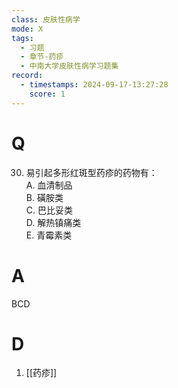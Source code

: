 ```yaml
---
class: 皮肤性病学
mode: X
tags:
  - 习题
  - 章节-药疹
  - 中南大学皮肤性病学习题集
record:
  - timestamps: 2024-09-17-13:27:28
    score: 1
---
```


# Q
30. 易引起多形红斑型药疹的药物有：  
A. 血清制品  
B. 磺胺类  
C. 巴比妥类  
D. 解热镇痛类  
E. 青霉素类 

# A
BCD
# D
1. [[药疹]]